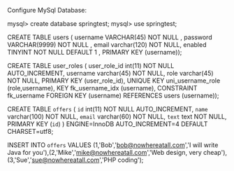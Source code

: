 Configure MySql Database:

mysql> create database springtest;
mysql> use springtest;

CREATE  TABLE users (
  username VARCHAR(45) NOT NULL ,
  password VARCHAR(9999) NOT NULL ,
  email varchar(120) NOT NULL,
  enabled TINYINT NOT NULL DEFAULT 1 ,
  PRIMARY KEY (username));

  
CREATE TABLE user_roles (
  user_role_id int(11) NOT NULL AUTO_INCREMENT,
  username varchar(45) NOT NULL,
  role varchar(45) NOT NULL,
  PRIMARY KEY (user_role_id),
  UNIQUE KEY uni_username_role (role,username),
  KEY fk_username_idx (username),
  CONSTRAINT fk_username FOREIGN KEY (username) REFERENCES users (username));

  
CREATE TABLE `offers` (
  `id` int(11) NOT NULL AUTO_INCREMENT,
  `name` varchar(100) NOT NULL,
  `email` varchar(60) NOT NULL,
  `text` text NOT NULL,
  PRIMARY KEY (`id`)
) ENGINE=InnoDB AUTO_INCREMENT=4 DEFAULT CHARSET=utf8;

INSERT INTO `offers` VALUES (1,'Bob','bob@nowhereatall.com','I will write Java for you'),(2,'Mike','mike@nowhereatall.com','Web design, very cheap'),(3,'Sue','sue@nowhereatall.com','PHP coding');
